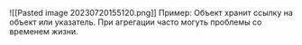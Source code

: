 ![[Pasted image 20230720155120.png]]
Пример: Объект хранит ссылку на объект или указатель.
При агрегации часто могуть проблемы со временем жизни.